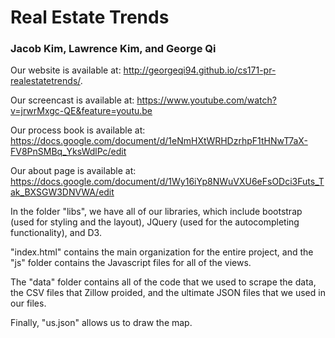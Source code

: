 # Real Estate Trends
### Jacob Kim, Lawrence Kim, and George Qi

Our website is available at: http://georgeqi94.github.io/cs171-pr-realestatetrends/.

Our screencast is available at: https://www.youtube.com/watch?v=jrwrMxgc-QE&feature=youtu.be

Our process book is available at: https://docs.google.com/document/d/1eNmHXtWRHDzrhpF1tHNwT7aX-FV8PnSMBq_YksWdlPc/edit

Our about page is available at: https://docs.google.com/document/d/1Wy16iYp8NWuVXU6eFsODci3Futs_Tak_BXSGW3DNVWA/edit

In the folder "libs", we have all of our libraries, which include bootstrap (used for styling and the layout), JQuery (used for the autocompleting functionality), and D3.

"index.html" contains the main organization for the entire project, and the "js" folder contains the Javascript files for all of the views. 

The "data" folder contains all of the code that we used to scrape the data, the CSV files that Zillow proided, and the ultimate JSON files that we used in our files.

Finally, "us.json" allows us to draw the map.
